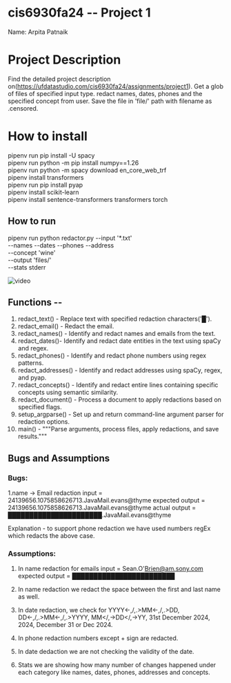 # cis6930fa24 -- Project 1 

Name: Arpita Patnaik

# Project Description 
Find the detailed project description on(https://ufdatastudio.com/cis6930fa24/assignments/project1).
Get a glob of files of specified input type. redact names, dates, phones and the specified concept from user. Save the file in 'file/' path with filename as <filename>.censored.

# How to install
pipenv run pip install -U spacy
<br />
pipenv run python -m pip install numpy==1.26
<br />
pipenv run python -m spacy download en_core_web_trf
<br />
pipenv install transformers
<br />
pipenv run  pip install pyap
<br />
pipenv install scikit-learn
<br />
pipenv install sentence-transformers transformers torch




## How to run
pipenv run python redactor.py --input '*.txt' \
                    --names --dates --phones --address\
                    --concept 'wine' \
                    --output 'files/' \
                    --stats stderr
                    
![video](video)


## Functions -- 
1. redact_text() - Replace text with specified redaction characters('█').
2. redact_email() - Redact the email.
3. redact_names() - Identify and redact names and emails from the text.
4. redact_dates()- Identify and redact date entities in the text using spaCy and regex.
5. redact_phones() - Identify and redact phone numbers using regex patterns.
6. redact_addresses() - Identify and redact addresses using spaCy, regex, and pyap.
7. redact_concepts() - Identify and redact entire lines containing specific concepts using semantic similarity.
8. redact_document() - Process a document to apply redactions based on specified flags.
9. setup_argparse() - Set up and return command-line argument parser for redaction options.
10. main() - """Parse arguments, process files, apply redactions, and save results."""

    

## Bugs and Assumptions

### Bugs:

1.name -> Email redaction
input = 24139656.1075858626713.JavaMail.evans@thyme
expected output = 24139656.1075858626713.JavaMail.evans@thyme
actual output =  ██████████████████████.JavaMail.evans@thyme

Explanation - to support phone redaction we have used numbers regEx which redacts the above case.


### Assumptions:

1. In name redaction for emails
input = Sean.O'Brien@am.sony.com
expected output = ████████████████████████

2. In name redaction we redact the space between the first and last name as well.

3. In date redaction, we check for YYYY<-,/,.>MM<-,/,.>DD, DD<-,/,.>MM<-,/,.>YYYY, MM</,->DD</,->YY, 31st December 2024, 2024, December 31 or Dec 2024.

4. In phone redaction numbers except + sign are redacted. 

5. In date dedaction we are not checking the validity of the date.

6. Stats we are showing how many number of changes happened under each category like names, dates, phones, addresses and concepts.
